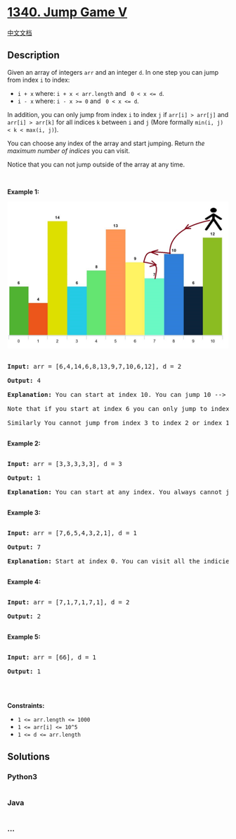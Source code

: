 # [1340. Jump Game V](https://leetcode.com/problems/jump-game-v)

[中文文档](/solution/1300-1399/1340.Jump%20Game%20V/README.md)

## Description

<p>Given an array of&nbsp;integers <code>arr</code> and an integer <code>d</code>. In one step you can jump from index <code>i</code> to index:</p>

<ul>
	<li><code>i + x</code> where:&nbsp;<code>i + x &lt; arr.length</code> and <code> 0 &lt;&nbsp;x &lt;= d</code>.</li>
	<li><code>i - x</code> where:&nbsp;<code>i - x &gt;= 0</code> and <code> 0 &lt;&nbsp;x &lt;= d</code>.</li>
</ul>

<p>In addition, you can only jump from index <code>i</code> to index <code>j</code>&nbsp;if <code>arr[i] &gt; arr[j]</code> and <code>arr[i] &gt; arr[k]</code> for all indices <code>k</code> between <code>i</code> and <code>j</code> (More formally <code>min(i,&nbsp;j) &lt; k &lt; max(i, j)</code>).</p>

<p>You can choose any index of the array and start jumping. Return <em>the maximum number of indices</em>&nbsp;you can visit.</p>

<p>Notice that you can not jump outside of the array at any time.</p>

<p>&nbsp;</p>

<p><strong>Example 1:</strong></p>

![](./images/meta-chart.jpeg)

<pre>

<strong>Input:</strong> arr = [6,4,14,6,8,13,9,7,10,6,12], d = 2

<strong>Output:</strong> 4

<strong>Explanation:</strong> You can start at index 10. You can jump 10 --&gt; 8 --&gt; 6 --&gt; 7 as shown.

Note that if you start at index 6 you can only jump to index 7. You cannot jump to index 5 because 13 &gt; 9. You cannot jump to index 4 because index 5 is between index 4 and 6 and 13 &gt; 9.

Similarly You cannot jump from index 3 to index 2 or index 1.

</pre>

<p><strong>Example 2:</strong></p>

<pre>

<strong>Input:</strong> arr = [3,3,3,3,3], d = 3

<strong>Output:</strong> 1

<strong>Explanation:</strong> You can start at any index. You always cannot jump to any index.

</pre>

<p><strong>Example 3:</strong></p>

<pre>

<strong>Input:</strong> arr = [7,6,5,4,3,2,1], d = 1

<strong>Output:</strong> 7

<strong>Explanation:</strong> Start at index 0. You can visit all the indicies. 

</pre>

<p><strong>Example 4:</strong></p>

<pre>

<strong>Input:</strong> arr = [7,1,7,1,7,1], d = 2

<strong>Output:</strong> 2

</pre>

<p><strong>Example 5:</strong></p>

<pre>

<strong>Input:</strong> arr = [66], d = 1

<strong>Output:</strong> 1

</pre>

<p>&nbsp;</p>

<p><strong>Constraints:</strong></p>

<ul>
	<li><code>1 &lt;= arr.length &lt;= 1000</code></li>
	<li><code>1 &lt;= arr[i] &lt;= 10^5</code></li>
	<li><code>1 &lt;= d &lt;= arr.length</code></li>
</ul>

## Solutions

<!-- tabs:start -->

### **Python3**

```python

```

### **Java**

```java

```

### **...**

```

```

<!-- tabs:end -->
